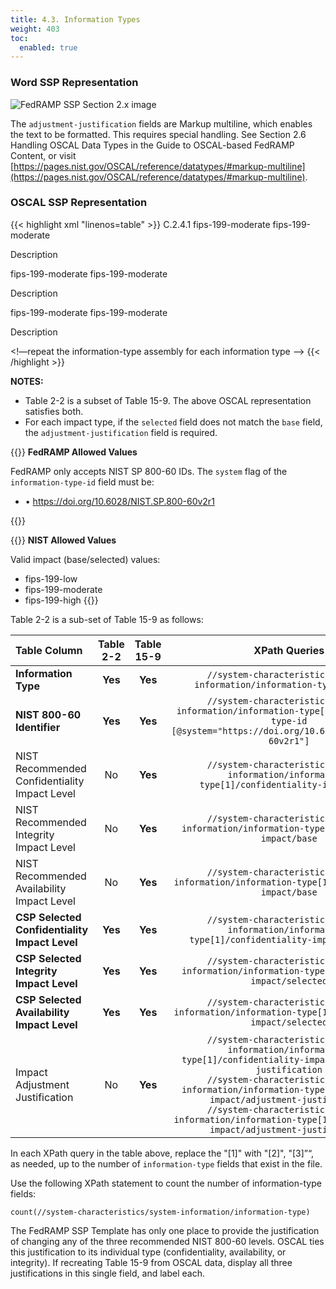 ```yaml
---
title: 4.3. Information Types
weight: 403
toc:
  enabled: true
---
```



### **Word SSP Representation**

<img src="/img/ssp-figure-4_3.png" alt="FedRAMP SSP Section 2.x image">

The ```adjustment-justification``` fields are Markup multiline, which enables the text to be formatted. This requires special handling. See Section 2.6 Handling OSCAL Data Types in the Guide to OSCAL-based FedRAMP Content, or visit [https://pages.nist.gov/OSCAL/reference/datatypes/#markup-multiline](https://pages.nist.gov/OSCAL/reference/datatypes/#markup-multiline).

### **OSCAL SSP Representation**
{{< highlight xml "linenos=table" >}}
<system-information>
    <!-- security-sensitivity-level -->
    <information-type uuid=“uuid-of-information-type”>
      <title>Information Type Name</title>
      <categorization system="https://doi.org/10.6028/NIST.SP.800-60v2r1">
          <information-type-id>C.2.4.1</information-type-id>
      </categorization>
      <confidentiality-impact>
          <base>fips-199-moderate</base>
          <selected>fips-199-moderate</selected>
          <adjustment-justification><p>Description</p></adjustment-justification>
      </confidentiality-impact>
      <integrity-impact>
          <base>fips-199-moderate</base>
          <selected>fips-199-moderate</selected>
          <adjustment-justification><p>Description</p></adjustment-justification>
      </integrity-impact>
      <availability-impact>
          <base>fips-199-moderate</base>
          <selected>fips-199-moderate</selected>
          <adjustment-justification><p>Description</p></adjustment-justification>
      </availability-impact>
    </information-type>
    <!—repeat the information-type assembly for each information type -->
    <!-- security-impact-levels -->
</system-information>
{{< /highlight >}}

**NOTES:**
- Table 2-2 is a subset of Table 15-9. The above OSCAL representation satisfies both.
- For each impact type, if the ```selected``` field does not match the ```base``` field, the ```adjustment-justification``` field is required.

{{<callout>}}
**FedRAMP Allowed Values**

FedRAMP only accepts NIST SP 800-60 IDs.  The ```system``` flag of the ```information-type-id``` field must be:
- •	https://doi.org/10.6028/NIST.SP.800-60v2r1

{{</callout>}}
<br/>

{{<callout>}}
**NIST Allowed Values**

Valid impact (base/selected) values:
- fips-199-low
- fips-199-moderate
- fips-199-high
{{</callout>}}

Table 2-2 is a sub-set of Table 15-9 as follows:

|**Table Column**|**Table 2-2**|**Table 15-9**|**XPath Queries**|
| :- | :-: | :-: | :-: |
|**Information Type**|**Yes**|**Yes**|```//system-characteristics/system-information/information-type[1]/title```|
|**NIST 800-60 Identifier**|**Yes**|**Yes**|```//system-characteristics/system-information/information-type[1]/information-type-id [@system="https://doi.org/10.6028/NIST.SP.800-60v2r1"]```|
|NIST Recommended Confidentiality Impact Level|No|**Yes**|```//system-characteristics/system-information/information-type[1]/confidentiality-impact/base```|
|NIST Recommended Integrity Impact Level|No|**Yes**|```//system-characteristics/system-information/information-type[1]/integrity-impact/base```|
|NIST Recommended Availability Impact Level|No|**Yes**|```//system-characteristics/system-information/information-type[1]/availability-impact/base```|
|**CSP Selected Confidentiality Impact Level**|**Yes**|**Yes**|```//system-characteristics/system-information/information-type[1]/confidentiality-impact/selected```|
|**CSP Selected Integrity Impact Level**|**Yes**|**Yes**|```//system-characteristics/system-information/information-type[1]/integrity-impact/selected```|
|**CSP Selected Availability Impact Level**|**Yes**|**Yes**|```//system-characteristics/system-information/information-type[1]/availability-impact/selected```|
|Impact Adjustment Justification|No|**Yes**|```//system-characteristics/system-information/information-type[1]/confidentiality-impact/adjustment-justification```<br/> ```//system-characteristics/system-information/information-type[1]/integrity-impact/adjustment-justification```<br/> ```//system-characteristics/system-information/information-type[1]/availability-impact/adjustment-justification```|

In each XPath query in the table above, replace the "[1]" with "[2]", "[3]”“, as needed, up to the number of ```information-type``` fields that exist in the file.

Use the following XPath statement to count the number of information-type fields:  

```count(//system-characteristics/system-information/information-type)```

The FedRAMP SSP Template has only one place to provide the justification of changing any of the three recommended NIST 800-60 levels. OSCAL ties this justification to its individual type (confidentiality, availability, or integrity). If recreating Table 15-9 from OSCAL data, display all three justifications in this single field, and label each.